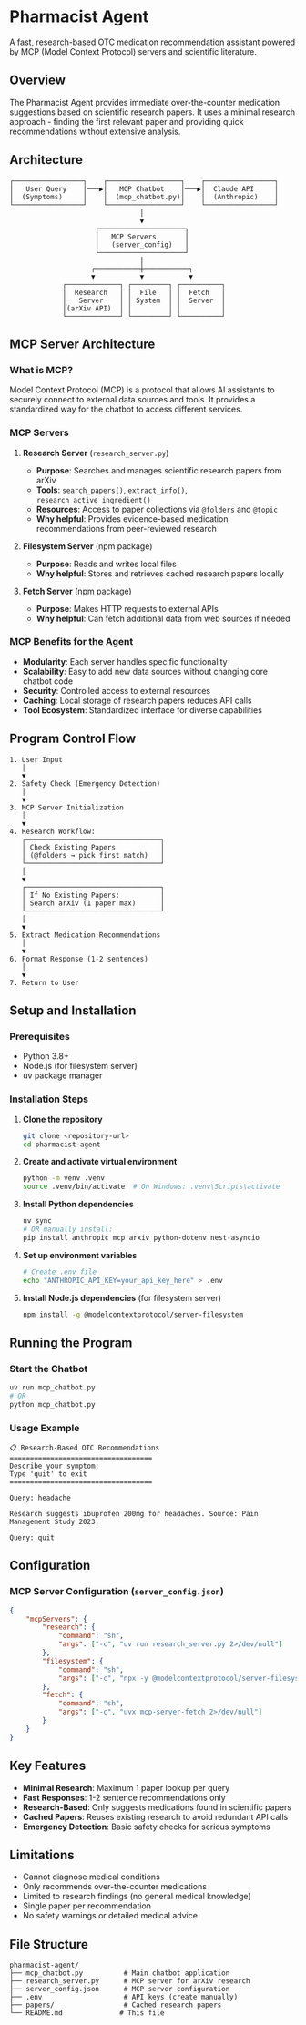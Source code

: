 # Pharmacist Agent

A fast, research-based OTC medication recommendation assistant powered by MCP (Model Context Protocol) servers and scientific literature.

## Overview

The Pharmacist Agent provides immediate over-the-counter medication suggestions based on scientific research papers. It uses a minimal research approach - finding the first relevant paper and providing quick recommendations without extensive analysis.

## Architecture

```
┌─────────────────┐    ┌──────────────────┐    ┌─────────────────┐
│   User Query    │───▶│   MCP Chatbot    │───▶│  Claude API     │
│  (Symptoms)     │    │  (mcp_chatbot.py)│    │  (Anthropic)    │
└─────────────────┘    └──────────────────┘    └─────────────────┘
                                │
                                ▼
                     ┌─────────────────────┐
                     │   MCP Servers       │
                     │   (server_config)   │
                     └─────────────────────┘
                                │
                    ┌───────────┼───────────┐
                    ▼           ▼           ▼
             ┌─────────────┐ ┌─────────┐ ┌──────────┐
             │  Research   │ │  File   │ │  Fetch   │
             │   Server    │ │ System  │ │  Server  │
             │(arXiv API)  │ │         │ │          │
             └─────────────┘ └─────────┘ └──────────┘
```

## MCP Server Architecture

### What is MCP?
Model Context Protocol (MCP) is a protocol that allows AI assistants to securely connect to external data sources and tools. It provides a standardized way for the chatbot to access different services.

### MCP Servers

1. **Research Server** (`research_server.py`)
   - **Purpose**: Searches and manages scientific research papers from arXiv
   - **Tools**: `search_papers()`, `extract_info()`, `research_active_ingredient()`
   - **Resources**: Access to paper collections via `@folders` and `@topic`
   - **Why helpful**: Provides evidence-based medication recommendations from peer-reviewed research

2. **Filesystem Server** (npm package)
   - **Purpose**: Reads and writes local files
   - **Why helpful**: Stores and retrieves cached research papers locally

3. **Fetch Server** (npm package)
   - **Purpose**: Makes HTTP requests to external APIs
   - **Why helpful**: Can fetch additional data from web sources if needed

### MCP Benefits for the Agent

- **Modularity**: Each server handles specific functionality
- **Scalability**: Easy to add new data sources without changing core chatbot code
- **Security**: Controlled access to external resources
- **Caching**: Local storage of research papers reduces API calls
- **Tool Ecosystem**: Standardized interface for diverse capabilities

## Program Control Flow

```
1. User Input
   │
   ▼
2. Safety Check (Emergency Detection)
   │
   ▼
3. MCP Server Initialization
   │
   ▼
4. Research Workflow:
   ┌─────────────────────────────────┐
   │ Check Existing Papers           │
   │ (@folders → pick first match)   │
   └─────────────────────────────────┘
   │
   ▼
   ┌─────────────────────────────────┐
   │ If No Existing Papers:          │
   │ Search arXiv (1 paper max)      │
   └─────────────────────────────────┘
   │
   ▼
5. Extract Medication Recommendations
   │
   ▼
6. Format Response (1-2 sentences)
   │
   ▼
7. Return to User
```

## Setup and Installation

### Prerequisites
- Python 3.8+
- Node.js (for filesystem server)
- uv package manager

### Installation Steps

1. **Clone the repository**
   ```bash
   git clone <repository-url>
   cd pharmacist-agent
   ```

2. **Create and activate virtual environment**
   ```bash
   python -m venv .venv
   source .venv/bin/activate  # On Windows: .venv\Scripts\activate
   ```

3. **Install Python dependencies**
   ```bash
   uv sync
   # OR manually install:
   pip install anthropic mcp arxiv python-dotenv nest-asyncio
   ```

4. **Set up environment variables**
   ```bash
   # Create .env file
   echo "ANTHROPIC_API_KEY=your_api_key_here" > .env
   ```

5. **Install Node.js dependencies** (for filesystem server)
   ```bash
   npm install -g @modelcontextprotocol/server-filesystem
   ```

## Running the Program

### Start the Chatbot
```bash
uv run mcp_chatbot.py
# OR
python mcp_chatbot.py
```

### Usage Example
```
📋 Research-Based OTC Recommendations
===================================
Describe your symptom:
Type 'quit' to exit
===================================

Query: headache

Research suggests ibuprofen 200mg for headaches. Source: Pain Management Study 2023.

Query: quit
```

## Configuration

### MCP Server Configuration (`server_config.json`)
```json
{
    "mcpServers": {
        "research": {
            "command": "sh",
            "args": ["-c", "uv run research_server.py 2>/dev/null"]
        },
        "filesystem": {
            "command": "sh",
            "args": ["-c", "npx -y @modelcontextprotocol/server-filesystem . 2>/dev/null"]
        },
        "fetch": {
            "command": "sh",
            "args": ["-c", "uvx mcp-server-fetch 2>/dev/null"]
        }
    }
}
```

## Key Features

- **Minimal Research**: Maximum 1 paper lookup per query
- **Fast Responses**: 1-2 sentence recommendations only
- **Research-Based**: Only suggests medications found in scientific papers
- **Cached Papers**: Reuses existing research to avoid redundant API calls
- **Emergency Detection**: Basic safety checks for serious symptoms

## Limitations

- Cannot diagnose medical conditions
- Only recommends over-the-counter medications
- Limited to research findings (no general medical knowledge)
- Single paper per recommendation
- No safety warnings or detailed medical advice

## File Structure

```
pharmacist-agent/
├── mcp_chatbot.py          # Main chatbot application
├── research_server.py      # MCP server for arXiv research
├── server_config.json      # MCP server configuration
├── .env                    # API keys (create manually)
├── papers/                 # Cached research papers
└── README.md              # This file
```
